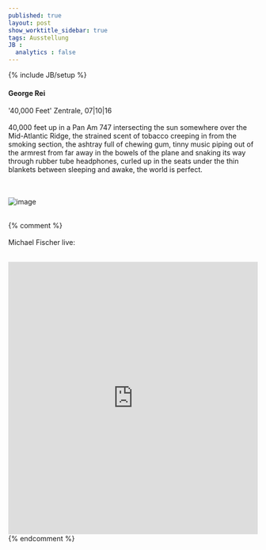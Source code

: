 ```yaml
---
published: true
layout: post
show_worktitle_sidebar: true
tags: Ausstellung
JB :
  analytics : false
---
```


{% include JB/setup %}




<p>
<h4>George Rei</h4>
'40,000 Feet' Zentrale, 07|10|16
<br /><br />
40,000 feet up in a Pan Am 747 intersecting the sun somewhere over the Mid-Atlantic Ridge, the strained scent of tobacco creeping in from the smoking section, the ashtray full of chewing gum, tinny music piping out of the armrest from far away in the bowels of the plane and snaking its way through rubber tube headphones, curled up in the seats under the thin blankets between sleeping and awake, the world is perfect.

<br /><br />
<img src="{{ site.url }}/images/george_rei.jpg" alt="image">
<br /><br />


{% comment %}
<br /><br />
Michael Fischer live:
<br /><br />
<iframe width="100%" height="550" frameborder="0" allowfullscreen="" webkitallowfullscreen="" src="https://www.youtube.com/embed/PaHuNu9I3O8">
</iframe>
<br />
{% endcomment %}

</p>



